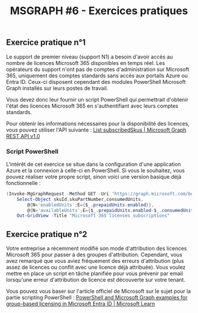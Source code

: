 ﻿---
layout: post
title: "MSGRAPH #6 - Exercices pratiques"
description: "Travaux pratiques qui mobilisent l'ensemble des connaissances acquises"
tableOfContent: "/2023/09/17/cours-msgraph-introduction#table-des-matières"
prevLink:
  name: "Partie 5"
  id: "/2023/09/17/cours-msgraph-005"
---

## Exercice pratique n°1

Le support de premier niveau (support N1) a besoin d'avoir accès au nombre de licences Microsoft 365 disponibles en temps réel. Les opérateurs du support n'ont pas de comptes d'administration sur Microsoft 365, uniquement des comptes standards sans accès aux portails Azure ou Entra ID. Ceux-ci disposent cependant des modules PowerShell Microsoft Graph installés sur leurs postes de travail.

Vous devez donc leur fournir un script PowerShell qui permettrait d'obtenir l'état des licences Microsoft 365 en s'authentifiant avec leurs comptes standards.

Pour obtenir les informations nécessaires pour la disponibilité des licences, vous pouvez utiliser l'API suivante : [List subscribedSkus \| Microsoft Graph REST API v1.0](https://learn.microsoft.com/en-us/graph/api/subscribedsku-list?view=graph-rest-1.0&tabs=http)

### Script PowerShell

L'intérêt de cet exercice se situe dans la configuration d'une application Azure et la connexion à celle-ci en PowerShell. Si vous le souhaitez, vous pouvez réaliser votre propre script, sinon voici une version basique déjà fonctionnelle :

```powershell
(Invoke-MgGraphRequest -Method GET -Uri 'https://graph.microsoft.com/beta/subscribedskus' -OutputType PSObject).value |
    Select-Object skuId,skuPartNumber,consumedUnits,
        @{N='enabledUnits';E={$_.prepaidUnits.enabled}},
        @{N='availableUnits';E={$_.prepaidUnits.enabled-$_.consumedUnits}} |
    Out-GridView -Title "Microsoft 365 licenses subscriptions"
```

## Exercice pratique n°2

Votre entreprise a récemment modifié son mode d'attribution des licences Microsoft 365 pour passer à des groupes d'attribution. Cependant, vous avez remarqué que vous aviez fréquement des erreurs d'attribution (plus assez de licences ou conflit avec une licence déjà attribuée). Vous voulez mettre en place un script en tâche planifiée pour vous prévenir par email lorsqu'une erreur d'attribution de licence est découverte sur votre tenant.

Vous pouvez vous baser sur l'article officiel de Microsoft sur le sujet pour la partie scripting PowerShell : [PowerShell and Microsoft Graph examples for group-based licensing in Microsoft Entra ID \| Microsoft Learn](https://learn.microsoft.com/en-us/entra/identity/users/licensing-ps-examples)
